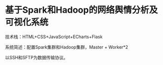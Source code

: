 # 基于Spark和Hadoop的网络舆情分析及可视化系统

技术栈：HTML+CSS+JavaScript+ECharts+Flask

系统简述：配置Spark集群和Hadoop集群，Master + Worker*2 

以SSH和SFTP为数据传输协议。
